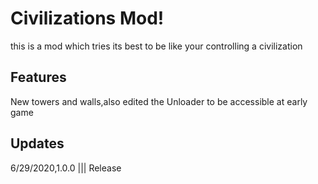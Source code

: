 # Civilizations Mod!
this is a mod which tries its best to be like your controlling a civilization

## Features
New towers and walls,also edited the Unloader to be accessible at early game

## Updates

6/29/2020,1.0.0 ||| Release
